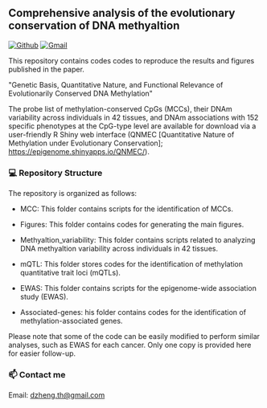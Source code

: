 ## Comprehensive analysis of the evolutionary conservation of DNA methyaltion
[![Github](https://img.shields.io/badge/-Github-000?style=flat&logo=Github&logoColor=white)](https://github.com/functionalepigenomics)
[![Gmail](https://img.shields.io/badge/-Gmail-c14438?style=flat&logo=Gmail&logoColor=white)](mailto:dzheng.th@gmail.com)

This repository contains codes codes to reproduce the results and figures published in the paper.

"Genetic Basis, Quantitative Nature, and Functional Relevance of Evolutionarily Conserved DNA Methylation"

The probe list of methylation-conserved CpGs (MCCs), their DNAm variability across individuals in 42 tissues, and DNAm associations with 152 specific phenotypes at the CpG-type level are available for download via a user-friendly R Shiny web interface (QNMEC [Quantitative Nature of Methylation under Evolutionary Conservation]; https://epigenome.shinyapps.io/QNMEC/).

### :computer: Repository Structure
The repository is organized as follows:

- MCC: This folder contains scripts for the identification of MCCs.

- Figures: This folder contains codes for generating the main figures.

- Methyaltion_variability: This folder contains scripts related to analyzing DNA methyaltion variability across individuals in 42 tissues.

- mQTL: This folder stores codes for the identification of methylation quantitative trait loci (mQTLs).

- EWAS: This folder contains scripts for the epigenome-wide association study (EWAS).

- Associated-genes: his folder contains codes for the identification of methylation-associated genes.

Please note that some of the code can be easily modified to perform similar analyses, such as EWAS for each cancer. Only one copy is provided here for easier follow-up.

### 📫 Contact me
Email: dzheng.th@gmail.com

